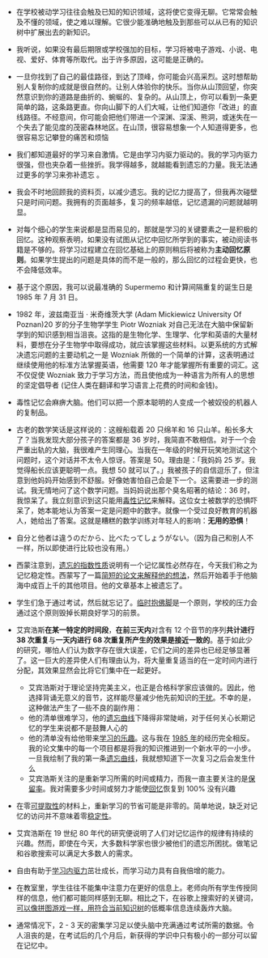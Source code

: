 - 在学校被动学习往往会触及已知的知识领域，这将使它变得无聊。它常常会触及不懂的领域，使之难以理解。它很少能准确地触及到那些可以从已有的知识树中扩展出去的新知识。
- 我听说，如果没有最后期限或学校强加的目标，学习将被电子游戏、小说、电视、爱好、体育等所取代。出于许多原因，这可能是正确的。
- 一旦你找到了自己的最佳路径，到达了顶峰，你可能会兴高采烈。这时想帮助别人复制你的成就是很自然的。让别人体验你的快乐。当你从山顶回望，你突然意识到你的道路是曲折的、蜿蜒的、复杂的。从山顶上，你可以看到一条更简单的路，这条路更直。你向山脚下的人们大喊，让他们知道你「改进」的直线路径。不经意间，你可能会把他们带进一个深渊、深溪、熊洞，或迷失在一个失去了能见度的茂密森林地区。在山顶，很容易想象一个人知道得更多，也很容易忘记攀登的痛苦和烦恼
- 我们都知道最好的学习来自激情。它是由学习内驱力驱动的。我的学习内驱力很强，但也夹杂着一些挫折。我学得越多，就越能看到遗忘的力量。我无法通过更多的学习来弥补遗忘 。
- 我会不时地回顾我的资料页，以减少遗忘。我的记忆力提高了，但我再次碰壁只是时间问题。我拥有的页面越多，复习的频率越低，记忆遗漏的问题就越明显。
- 对每个细心的学生来说都是显而易见的，那就是学习的关键要素之一是积极的回忆。这种观察表明，如果没有试图从记忆中回忆所学到的事实，被动阅读书籍是不够的。将学习过程建立在回忆基础上的原则稍后将被称为**主动回忆原则**。如果学生提出的问题是具体的而不是一般的，那么回忆的过程会更快，也不会降低效率。
- 基于这个原因，我可以说最准确的 Supermemo 和计算间隔重复的诞生日是 1985 年 7 月 31 日。
- 1982 年，波兹南亚当 · 米奇维茨大学 (Adam Mickiewicz University Of Poznan)20 岁的分子生物学学生 Piotr Wozniak 对自己无法在大脑中保留新学到的知识感到相当沮丧。这指的是生物化学、生理学、化学和英语的大量材料，要想在分子生物学中取得成功，就应该掌握这些材料。以更系统的方式解决遗忘问题的主要动机之一是 Wozniak 所做的一个简单的计算，这表明通过继续使用他的标准方法掌握英语，他需要 120 年才能掌握所有重要的词汇。这不仅促使 Wozniak 致力于学习方法，而且使他成为一种语言为所有人的思想的坚定倡导者 (记住人类在翻译和学习语言上花费的时间和金钱)。
- 毒性记忆会麻痹大脑。他们可以把一个原本聪明的人变成一个被奴役的机器人的复制品。
- 古老的数学笑话是这样说的：这艘船载着 20 只绵羊和 16 只山羊。船长多大了？当我发现大部分孩子的答案都是 36 岁时，我简直不敢相信。对于一个会严重出轨的大脑，我很难产生同理心。当我在一年级的时候开玩笑地测试这个问题时，这个对话并不太令人惊讶。答案是 50。理由是：「我妈妈 25 岁。我觉得船长应该更聪明一点。我想 50 就可以了。」我被孩子的自信逗乐了，但注意到他妈妈开始感到不舒服。好像她害怕自己会是下一个。这需要进一步的测试。我无情地问了这个数学问题。当妈妈说出那个臭名昭著的结论：36 时，我惊呆了。我立刻意识到这只能用[毒性记忆](https://supermemo.guru/wiki/Toxic_memories)来解释。这位女士被数学的恐惧吓呆了，她本能地认为答案一定是问题中的数字。就像一个受过良好教育的机器人，她给出了答案。这就是糟糕的数学训练对年轻人的影响：**无用的恐惧**！
- 自分と他者は違うのだから、比べたってしょうがない。（因为自己和别人不一样，所以即使进行比较也没有用。）

- 西蒙注意到，[遗忘的指数性质](https://supermemo.guru/wiki/Exponential_nature_of_forgetting)说明有一个记忆属性必然存在，今天我们称之为记忆稳定性。西蒙写了一篇[简短的论文来解释他的想法](https://supermemo.guru/wiki/Herbert_Simon_predicted_two_component_model_of_memory)，然后开始着手于他脑海中成百上千的其他项目。他的文章基本上被遗忘了。
- 学生们急于通过考试，然后就忘记了。[临时抱佛脚](https://supermemo.guru/wiki/Cram_and_dump)是一个原则，学校的压力会通过这个原则毁掉长期良好学习的前景。
- 艾宾浩斯**在某一特定的时间段**，**在前三天内**对含有 12 个音节的序列**共计进行 38 次重复**与**一天内进行 68 次重复所产生的效果是接近一致的**。基于如此少的研究，哪怕人们认为数字存在很大误差，它们之间的差异也已经足够显著了。这一巨大的差异使人们有理由认为，将大量重复适当的在一定时间内进行分配，其效果显然会比将它们集中在一起更好。
	- 艾宾浩斯对于理论坚持完美主义，也正是合格科学家应该做的。因此，他选择背诵无意义的音节，这样能尽量减少他先前知识的[干扰](https://supermemo.guru/wiki/Interference)。不幸的是，这种做法产生了一些不良的副作用：
	- 他的清单很难学习，他的[遗忘曲线](https://supermemo.guru/wiki/Forgetting_curve)下降得非常陡峭，对于任何关心长期记忆的学生来说都不是鼓舞人心的
	- 他的清单没有给他带来[学习的乐趣](https://supermemo.guru/wiki/Pleasure_of_learning)。这与我在 [1985 年](https://supermemo.guru/wiki/Birthday_of_SuperMemo)的经历完全相反。我的论文集中的每一个项目都是将我的知识推进到一个新水平的一小步。一旦我绘制了我的第一条[遗忘曲线](https://supermemo.guru/wiki/Forgetting_curve)，我就想知道下一次复习之后会发生什么
	- 艾宾浩斯关注的是重新学习所需的时间或精力，而我一直主要关注的是[保留率](https://supermemo.guru/wiki/Retention)。我对需要多少时间或努力才能使[回忆](https://supermemo.guru/wiki/Recall)恢复到 100% 没有兴趣
- 在零[可提取性](https://supermemo.guru/wiki/Retrievability)的材料上，重新学习的节省可能是非零的。简单地说，缺乏对记忆的访问并不意味着零[稳定性](https://supermemo.guru/wiki/Stability)。
- 艾宾浩斯在 19 世纪 80 年代的研究便说明了人们对记忆运作的规律有持续的兴趣。然而，即使在今天，大多数科学家也很少被他们的遗忘所困扰。做笔记和谷歌搜索可以满足大多数人的需求。
- 自由有助于[学习内驱力](https://supermemo.guru/wiki/Learn_drive)茁壮成长，而学习动力具有自我倍增的能力。
- 在教室里，学生往往不能集中注意力在更好的信息上。老师向所有学生传授同样的信息，他们都可能同样感到无聊。相比之下，在谷歌上搜索好的关键词，[可以像拼图游戏一样，用符合当前知识树](https://supermemo.guru/wiki/Knowledge_crystallization)的低概率信息连续轰炸大脑。
- 通常情况下，2 - 3 天的密集学习足以使头脑中充满通过考试所需的数据。令人沮丧的是，在考试后的几个月后，新获得的学识中只有极小的一部分可以留在记忆中。
